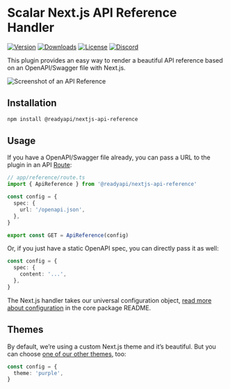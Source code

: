 # Scalar Next.js API Reference Handler

[![Version](https://img.shields.io/npm/v/%40scalar/nextjs-api-reference)](https://www.npmjs.com/package/@readyapi/nextjs-api-reference)
[![Downloads](https://img.shields.io/npm/dm/%40scalar/nextjs-api-reference)](https://www.npmjs.com/package/@readyapi/nextjs-api-reference)
[![License](https://img.shields.io/npm/l/%40scalar%2fnextjs-api-reference)](https://www.npmjs.com/package/@readyapi/nextjs-api-reference)
[![Discord](https://img.shields.io/discord/1135330207960678410?style=flat&color=5865F2)](https://discord.gg/scalar)

This plugin provides an easy way to render a beautiful API reference based on an OpenAPI/Swagger file with Next.js.

<picture>
  <source media="(prefers-color-scheme: dark)" srcset="https://github.com/khulnasoft/readyapi.js/assets/2039539/5837adad-a605-4edb-90ec-b929ff2b803b">
  <source media="(prefers-color-scheme: light)" srcset="https://github.com/khulnasoft/readyapi.js/assets/2039539/4f58202d-f40f-47b3-aeaa-44681b424a45">
  <img alt="Screenshot of an API Reference" src="https://github.com/khulnasoft/readyapi.js/assets/2039539/4f58202d-f40f-47b3-aeaa-44681b424a45">
</picture>

## Installation

```bash
npm install @readyapi/nextjs-api-reference
```

## Usage

If you have a OpenAPI/Swagger file already, you can pass a URL to the plugin in an API [Route](https://nextjs.org/docs/app/building-your-application/routing/route-handlers):

```ts
// app/reference/route.ts
import { ApiReference } from '@readyapi/nextjs-api-reference'

const config = {
  spec: {
    url: '/openapi.json',
  },
}

export const GET = ApiReference(config)
```

Or, if you just have a static OpenAPI spec, you can directly pass it as well:

```ts
const config = {
  spec: {
    content: '...',
  },
}
```

The Next.js handler takes our universal configuration object, [read more about configuration](https://github.com/khulnasoft/readyapi.js/tree/main/packages/api-reference#configuration) in the core package README.

## Themes

By default, we’re using a custom Next.js theme and it’s beautiful. But you can choose [one of our other themes](https://github.com/khulnasoft/readyapi.js/tree/main/packages/themes), too:

```ts
const config = {
  theme: 'purple',
}
```
